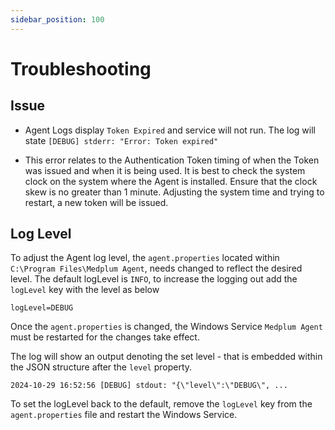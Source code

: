 ```yaml
---
sidebar_position: 100
---
```


# Troubleshooting

## Issue

- Agent Logs display `Token Expired` and service will not run. The log will state `[DEBUG] stderr: "Error: Token expired"`

- This error relates to the Authentication Token timing of when the Token was issued and when it is being used. It is best to check the system clock on the system where the Agent is installed. Ensure that the clock skew is no greater than 1 minute. Adjusting the system time and trying to restart, a new token will be issued.

## Log Level

To adjust the Agent log level, the `agent.properties` located within `C:\Program Files\Medplum Agent`, needs changed to reflect the desired level. The default logLevel is `INFO`, to increase the logging out add the `logLevel` key with the level as below
```
logLevel=DEBUG
```

Once the `agent.properties` is changed, the Windows Service `Medplum Agent` must be restarted for the changes take effect.

The log will show an output denoting the set level - that is embedded within the JSON structure after the `level` property.
```
2024-10-29 16:52:56 [DEBUG] stdout: "{\"level\":\"DEBUG\", ...
```

To set the logLevel back to the default, remove the `logLevel` key from the `agent.properties` file and restart the Windows Service.
